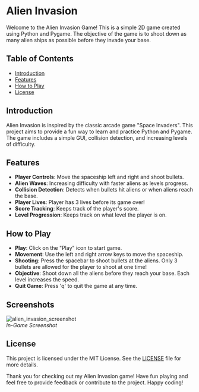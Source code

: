 # Alien Invasion

Welcome to the Alien Invasion Game! This is a simple 2D game created using Python and Pygame. The objective of the game is to shoot down as many alien ships as possible before they invade your base.

## Table of Contents
- [Introduction](#introduction)
- [Features](#features)
- [How to Play](#how-to-play)
- [License](#license)

## Introduction

Alien Invasion is inspired by the classic arcade game "Space Invaders". This project aims to provide a fun way to learn and practice Python and Pygame. The game includes a simple GUI, collision detection, and increasing levels of difficulty.

## Features

- **Player Controls**: Move the spaceship left and right and shoot bullets.
- **Alien Waves**: Increasing difficulty with faster aliens as levels progress.
- **Collision Detection**: Detects when bullets hit aliens or when aliens reach the base.
- **Player Lives**: Player has 3 lives before its game over!
- **Score Tracking**: Keeps track of the player's score.
- **Level Progression**: Keeps track on what level the player is on.

## How to Play

- **Play**: Click on the "Play" icon to start game.
- **Movement**: Use the left and right arrow keys to move the spaceship.
- **Shooting**: Press the spacebar to shoot bullets at the aliens. Only 3 bullets are allowed for the player to shoot at one time!
- **Objective**: Shoot down all the aliens before they reach your base. Each level increases the speed.
- **Quit Game**: Press 'q' to quit the game at any time.

## Screenshots

![alien_invasion_screenshot](https://github.com/user-attachments/assets/c5be1a8d-02e1-4536-a4c4-4e3d47fd5f30)<br>
*In-Game Screenshot*

## License

This project is licensed under the MIT License. See the [LICENSE](LICENSE) file for more details.

Thank you for checking out my Alien Invasion game! Have fun playing and feel free to provide feedback or contribute to the project. Happy coding!
